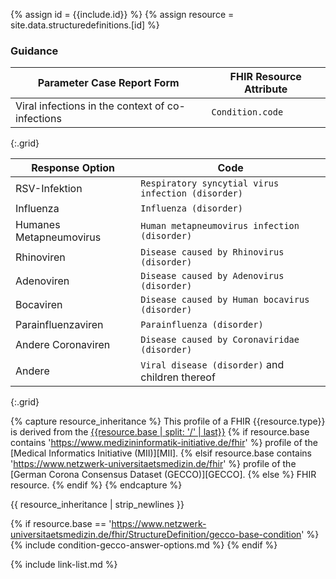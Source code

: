 
{% assign id = {{include.id}} %}
{% assign resource = site.data.structuredefinitions.[id] %}

### Guidance

| Parameter Case Report Form | FHIR Resource Attribute |
| -------------------------- | ----------------------- |
| Viral infections in the context of co-infections | `Condition.code` |
{:.grid}

| Response Option | Code |
| ------ | ---- |
| RSV-Infektion | `Respiratory syncytial virus infection (disorder)` |
| Influenza | `Influenza (disorder)` |
| Humanes Metapneumovirus | `Human metapneumovirus infection (disorder)` |
| Rhinoviren | `Disease caused by Rhinovirus (disorder)` |
| Adenoviren | `Disease caused by Adenovirus (disorder)` |
| Bocaviren | `Disease caused by Human bocavirus (disorder)` |
| Parainfluenzaviren | `Parainfluenza (disorder)` |
| Andere Coronaviren | `Disease caused by Coronaviridae (disorder)` |
| Andere | `Viral disease (disorder)` and children thereof |
{:.grid}

{% capture resource_inheritance %}
This profile of a FHIR {{resource.type}} is derived from the [{{resource.base | split: '/' | last}}]({{resource.base}})
{% if resource.base contains 'https://www.medizininformatik-initiative.de/fhir' %}
 profile of the [Medical Informatics Initiative (MII)][MII].
{% elsif resource.base contains 'https://www.netzwerk-universitaetsmedizin.de/fhir' %}
 profile of the [German Corona Consensus Dataset (GECCO)][GECCO].
{% else %}
 FHIR resource.
{% endif %}
{% endcapture %}

{{ resource_inheritance | strip_newlines }}

{% if resource.base == 'https://www.netzwerk-universitaetsmedizin.de/fhir/StructureDefinition/gecco-base-condition' %}
{% include condition-gecco-answer-options.md %}
{% endif %}

{% include link-list.md %}
